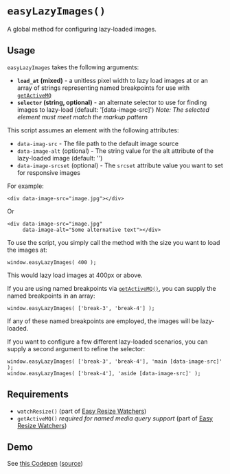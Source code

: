 # `easyLazyImages()`

A global method for configuring lazy-loaded images.

## Usage

`easyLazyImages` takes the following arguments:

 * **`load_at` (mixed)** - a unitless pixel width to lazy load images at or an array of strings representing named breakpoints for use with [`getActiveMQ`](https://github.com/easy-designs/easy-resize-watchers.js)
 * **`selector` (string, optional)** - an alternate selector to use for finding images to lazy-load (default: '[data-image-src]') *Note: The selected element must meet match the markup pattern*

This script assumes an element with the following attributes:

 * `data-imag-src` - The file path to the default image source
 * `data-image-alt` (optional) - The string value for the alt attribute of the lazy-loaded image (default: '')
 * `data-image-srcset` (optional) - The `srcset` attribute value you want to set for responsive images

For example:

	<div data-image-src="image.jpg"></div>

Or

	<div data-image-src="image.jpg"
	     data-image-alt="Some alternative text"></div>

To use the script, you simply call the method with the size you want to load the images at:

	window.easyLazyImages( 400 );

This would lazy load images at 400px or above.

If you are using named breakpoints via [`getActiveMQ()`](https://github.com/easy-designs/easy-resize-watchers.js), you can supply the named breakpoints in an array:

	window.easyLazyImages( ['break-3', 'break-4'] );

If any of these named breakpoints are employed, the images will be lazy-loaded.

If you want to configure a few different lazy-loaded scenarios, you can supply a second argument to refine the selector:

	window.easyLazyImages( ['break-3', 'break-4'], 'main [data-image-src]' );
 	window.easyLazyImages( ['break-4'], 'aside [data-image-src]' );

## Requirements

 * `watchResize()` (part of [Easy Resize Watchers](https://github.com/easy-designs/easy-resize-watchers.js))
 * `getActiveMQ()` *required for named media query support* (part of [Easy Resize Watchers](https://github.com/easy-designs/easy-resize-watchers.js))

## Demo

See [this Codepen](http://codepen.io/aarongustafson/full/XJJoeR/) ([source](http://codepen.io/aarongustafson/pen/XJJoeR))